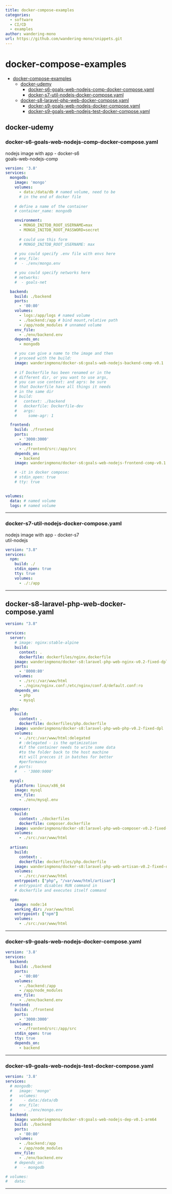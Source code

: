 ```yaml
---
title: docker-compose-examples
categories:
  - software
  - CI/CD
  - examples
author: wandering-mono
url: https://github.com/wandering-mono/snippets.git
---
```


# docker-compose-examples

- [docker-compose-examples](#docker-compose-examples)
  - [docker-udemy](#docker-udemy)
    - [docker-s6-goals-web-nodejs-comp-docker-compose.yaml](#docker-s6-goals-web-nodejs-comp-docker-composeyaml)
    - [docker-s7-util-nodejs-docker-compose.yaml](#docker-s7-util-nodejs-docker-composeyaml)
  - [docker-s8-laravel-php-web-docker-compose.yaml](#docker-s8-laravel-php-web-docker-composeyaml)
    - [docker-s9-goals-web-nodejs-docker-compose.yaml](#docker-s9-goals-web-nodejs-docker-composeyaml)
    - [docker-s9-goals-web-nodejs-test-docker-compose.yaml](#docker-s9-goals-web-nodejs-test-docker-composeyaml)

## docker-udemy

### docker-s6-goals-web-nodejs-comp-docker-compose.yaml

nodejs image with app - docker-s6  
goals-web-nodejs-comp

```yaml
version: '3.8'
services:
  mongodb:
    image: 'mongo'
    volumes:
      - data:/data/db # named volume, need to be
      # in the end of docker file
    
    # define a name of the container
    # container_name: mongodb

    environment:
      - MONGO_INITDB_ROOT_USERNAME=max
      - MONGO_INITDB_ROOT_PASSWORD=secret
      
      # could use this form
      # MONGO_INITDB_ROOT_USERNAME: max
    
    # you could specify .env file with envs here 
    # env_file:
    #  - ./env/mongo.env

    # you could specify networks here
    # networks:
    #  - goals-net

  backend:
    build: ./backend
    ports:
      - '80:80'
    volumes:
      - logs:/app/logs # named volume
      - ./backend:/app # bind mount,relative path
      - /app/node_modules # unnamed volume
    env_file:
      - ./env/backend.env
    depends_on:
      - mongodb

    # you can give a name to the image and then
    # proceed with the build:
    image: wanderingmono/docker-s6:goals-web-nodejs-backend-comp-v0.1
    
    # if Dockerfile has been renamed or in the
    # different dir, or you want to use args,
    # you can use context: and agrs: be sure
    # that Dockerfile have all things it needs
    # in the same dir
    # build:
    #   context: ./backend
    #   dockerfile: Dockerfile-dev
    #   args:
    #     some-agr: 1

  frontend:
    build: ./frontend
    ports:
      - '3000:3000'
    volumes:
      - ./frontend/src:/app/src
    depends_on:
      - backend
    image: wanderingmono/docker-s6:goals-web-nodejs-frontend-comp-v0.1

    # -it in docker compose:
    # stdin_open: true
    # tty: true
    

volumes:
  data: # named volume
  logs: # named volume
```

---

### docker-s7-util-nodejs-docker-compose.yaml

nodejs image with app - docker-s7  
util-nodejs

```yaml
version: "3.8"
services:
  npm:
    build: ./
    stdin_open: true
    tty: true
    volumes:
      - ./:/app
```

---

## docker-s8-laravel-php-web-docker-compose.yaml

```yaml
version: "3.8"

services:
  server:
    # image: nginx:stable-alpine
    build:
      context: .
      dockerfile: dockerfiles/nginx.dockerfile
    image: wanderingmono/docker-s8:laravel-php-web-nginx-v0.2-fixed-dpl
    ports:
      - '8000:80'
    volumes:
      - ./src:/var/www/html
      - ./nginx/nginx.conf:/etc/nginx/conf.d/default.conf:ro
    depends_on:
      - php
      - mysql

  php:
    build:
      context: .
      dockerfile: dockerfiles/php.dockerfile
    image: wanderingmono/docker-s8:laravel-php-web-php-v0.2-fixed-dpl
    volumes:
      - ./src:/var/www/html:delegated
      # :delegated - is the optimization
      #if the container needs to write some data
      #to the folder back to the host machine
      #it will precces it in batches for better
      #performance
    # ports:
    #   - '3000:9000'

  mysql:
    platform: linux/x86_64
    image: mysql
    env_file:
      - ./env/mysql.env

  composer:
    build:
      context: ./dockerfiles
      dockerfile: composer.dockerfile
    image: wanderingmono/docker-s8:laravel-php-web-composer-v0.2-fixed-dpl
    volumes:
      - ./src:/var/www/html
  
  artisan:
    build:
      context: .
      dockerfile: dockerfiles/php.dockerfile
    image: wanderingmono/docker-s8:laravel-php-web-artisan-v0.2-fixed-dpl
    volumes:
      - ./src:/var/www/html
    entrypoint: ["php", "/var/www/html/artisan"]
    # entrypoint disables RUN command in
    # dockerfile and executes itself command

  npm:
    image: node:14
    working_dir: /var/www/html
    entrypoint: ["npm"]
    volumes:
      - ./src:/var/www/html
```

---

### docker-s9-goals-web-nodejs-docker-compose.yaml

```yaml
version: '3.8'
services:
  backend:
    build: ./backend
    ports:
      - '80:80'
    volumes:
      - ./backend:/app
      - /app/node_modules
    env_file:
      - ./env/backend.env
  frontend:
    build: ./frontend
    ports:
      - '3000:3000'
    volumes:
      - ./frontend/src:/app/src
    stdin_open: true
    tty: true
    depends_on:
      - backend
```

---

### docker-s9-goals-web-nodejs-test-docker-compose.yaml

```yaml
version: '3.8'
services:
  # mongodb:
  #   image: 'mongo'
  #   volumes:
  #     - data:/data/db
  #   env_file:
  #     - ./env/mongo.env
  backend:
    image: wanderingmono/docker-s9:goals-web-nodejs-dep-v0.1-arm64
    build: ./backend
    ports:
      - '80:80'
    volumes:
      - ./backend:/app
      - /app/node_modules
    env_file:
      - ./env/backend.env
    # depends_on:
    #   - mongodb

# volumes:
#   data:
```

---
